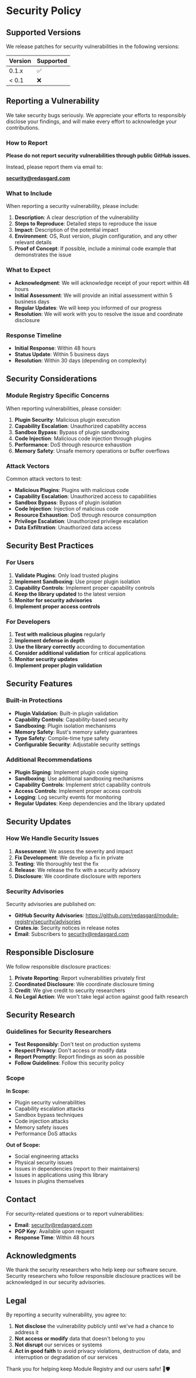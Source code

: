 # Security Policy

## Supported Versions

We release patches for security vulnerabilities in the following versions:

| Version | Supported          |
| ------- | ------------------ |
| 0.1.x   | :white_check_mark: |
| < 0.1   | :x:                |

## Reporting a Vulnerability

We take security bugs seriously. We appreciate your efforts to responsibly disclose your findings, and will make every effort to acknowledge your contributions.

### How to Report

**Please do not report security vulnerabilities through public GitHub issues.**

Instead, please report them via email to:

**security@redasgard.com**

### What to Include

When reporting a security vulnerability, please include:

1. **Description**: A clear description of the vulnerability
2. **Steps to Reproduce**: Detailed steps to reproduce the issue
3. **Impact**: Description of the potential impact
4. **Environment**: OS, Rust version, plugin configuration, and any other relevant details
5. **Proof of Concept**: If possible, include a minimal code example that demonstrates the issue

### What to Expect

- **Acknowledgment**: We will acknowledge receipt of your report within 48 hours
- **Initial Assessment**: We will provide an initial assessment within 5 business days
- **Regular Updates**: We will keep you informed of our progress
- **Resolution**: We will work with you to resolve the issue and coordinate disclosure

### Response Timeline

- **Initial Response**: Within 48 hours
- **Status Update**: Within 5 business days
- **Resolution**: Within 30 days (depending on complexity)

## Security Considerations

### Module Registry Specific Concerns

When reporting vulnerabilities, please consider:

1. **Plugin Security**: Malicious plugin execution
2. **Capability Escalation**: Unauthorized capability access
3. **Sandbox Bypass**: Bypass of plugin sandboxing
4. **Code Injection**: Malicious code injection through plugins
5. **Performance**: DoS through resource exhaustion
6. **Memory Safety**: Unsafe memory operations or buffer overflows

### Attack Vectors

Common attack vectors to test:

- **Malicious Plugins**: Plugins with malicious code
- **Capability Escalation**: Unauthorized access to capabilities
- **Sandbox Bypass**: Bypass of plugin isolation
- **Code Injection**: Injection of malicious code
- **Resource Exhaustion**: DoS through resource consumption
- **Privilege Escalation**: Unauthorized privilege escalation
- **Data Exfiltration**: Unauthorized data access

## Security Best Practices

### For Users

1. **Validate Plugins**: Only load trusted plugins
2. **Implement Sandboxing**: Use proper plugin isolation
3. **Capability Controls**: Implement proper capability controls
4. **Keep the library updated** to the latest version
5. **Monitor for security advisories**
6. **Implement proper access controls**

### For Developers

1. **Test with malicious plugins** regularly
2. **Implement defense in depth**
3. **Use the library correctly** according to documentation
4. **Consider additional validation** for critical applications
5. **Monitor security updates**
6. **Implement proper plugin validation**

## Security Features

### Built-in Protections

- **Plugin Validation**: Built-in plugin validation
- **Capability Controls**: Capability-based security
- **Sandboxing**: Plugin isolation mechanisms
- **Memory Safety**: Rust's memory safety guarantees
- **Type Safety**: Compile-time type safety
- **Configurable Security**: Adjustable security settings

### Additional Recommendations

- **Plugin Signing**: Implement plugin code signing
- **Sandboxing**: Use additional sandboxing mechanisms
- **Capability Controls**: Implement strict capability controls
- **Access Controls**: Implement proper access controls
- **Logging**: Log security events for monitoring
- **Regular Updates**: Keep dependencies and the library updated

## Security Updates

### How We Handle Security Issues

1. **Assessment**: We assess the severity and impact
2. **Fix Development**: We develop a fix in private
3. **Testing**: We thoroughly test the fix
4. **Release**: We release the fix with a security advisory
5. **Disclosure**: We coordinate disclosure with reporters

### Security Advisories

Security advisories are published on:

- **GitHub Security Advisories**: https://github.com/redasgard/module-registry/security/advisories
- **Crates.io**: Security notices in release notes
- **Email**: Subscribers to security@redasgard.com

## Responsible Disclosure

We follow responsible disclosure practices:

1. **Private Reporting**: Report vulnerabilities privately first
2. **Coordinated Disclosure**: We coordinate disclosure timing
3. **Credit**: We give credit to security researchers
4. **No Legal Action**: We won't take legal action against good faith research

## Security Research

### Guidelines for Security Researchers

- **Test Responsibly**: Don't test on production systems
- **Respect Privacy**: Don't access or modify data
- **Report Promptly**: Report findings as soon as possible
- **Follow Guidelines**: Follow this security policy

### Scope

**In Scope:**
- Plugin security vulnerabilities
- Capability escalation attacks
- Sandbox bypass techniques
- Code injection attacks
- Memory safety issues
- Performance DoS attacks

**Out of Scope:**
- Social engineering attacks
- Physical security issues
- Issues in dependencies (report to their maintainers)
- Issues in applications using this library
- Issues in plugins themselves

## Contact

For security-related questions or to report vulnerabilities:

- **Email**: security@redasgard.com
- **PGP Key**: Available upon request
- **Response Time**: Within 48 hours

## Acknowledgments

We thank the security researchers who help keep our software secure. Security researchers who follow responsible disclosure practices will be acknowledged in our security advisories.

## Legal

By reporting a security vulnerability, you agree to:

1. **Not disclose** the vulnerability publicly until we've had a chance to address it
2. **Not access or modify** data that doesn't belong to you
3. **Not disrupt** our services or systems
4. **Act in good faith** to avoid privacy violations, destruction of data, and interruption or degradation of our services

Thank you for helping keep Module Registry and our users safe! 🔌🛡️